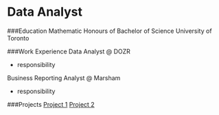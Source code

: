 # Data Analyst

###Education
  Mathematic
  Honours of Bachelor of Science
  University of Toronto

###Work Experience
  Data Analyst @ DOZR
  - responsibility

  Business Reporting Analyst @ Marsham
  - responsibility

###Projects
  [Project 1](https://github.com/liangzijian/Study-Project-New)
  [Project 2](https://github.com/liangzijian/Study-Project-New)
